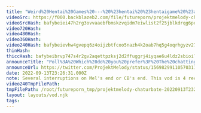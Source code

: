 ```yaml
---
title: "Weird%20Hentai%20Games%20---%20%23hentai%20%23hentaigame%20%23anime%20%23slut%20person"
videoSrc: https://f000.backblazeb2.com/file/futureporn/projektmelody-chaturbate-2022-09-13.mp4
videoSrcHash: bafybeiei47h2rg3ovvaaebfbmskzvqidm7eiwlist2f25jblkdrqg6pqla?filename=projektmelody-chaturbate-2022-09-13.mp4
video720Hash: 
video480Hash: 
video360Hash: 
video240Hash: bafybeievhw4gvepq6z4oijzbtfcoo5nazh4k2oab7hq5g4oqrhgyzv27qe?filename=projektmelody-chaturbate-20220913T232631Z-240p.mp4
thinHash: 
thiccHash: bafybeibrvp747s4r2gv2aqettpzksj2d2ffuggrj4iyqae6u4ldz2sbioi?filename=20220913T232631Z-thicc.jpg
announceTitle: "Poll%3A%20Which%20do%20you%20prefer%3F%20The%20chatting%20or%20the%20baiting."
announceUrl: https://twitter.com/ProjektMelody/status/1569829911057031170
date: 2022-09-13T23:26:31.000Z
note: Several interruptions on Mel's end or CB's end. This vod is 4 recorded parts concatenated.
video240TmpFilePath: 
tmpFilePath: /root/futureporn_tmp/projektmelody-chaturbate-20220913T232631Z.mp4
layout: layouts/vod.njk
tags:
---
```

